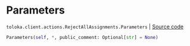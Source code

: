 # Parameters
`toloka.client.actions.RejectAllAssignments.Parameters` | [Source code](https://github.com/Toloka/toloka-kit/blob/v1.1.3/src/client/actions.py#L201)

```python
Parameters(self, *, public_comment: Optional[str] = None)
```

